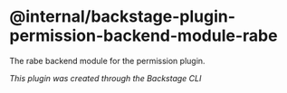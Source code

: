 # @internal/backstage-plugin-permission-backend-module-rabe

The rabe backend module for the permission plugin.

_This plugin was created through the Backstage CLI_

